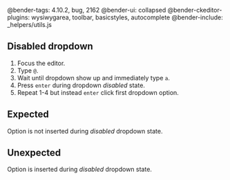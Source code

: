 @bender-tags: 4.10.2, bug, 2162
@bender-ui: collapsed
@bender-ckeditor-plugins: wysiwygarea, toolbar, basicstyles, autocomplete
@bender-include: _helpers/utils.js

## Disabled dropdown

1. Focus the editor.
1. Type `@`.
1. Wait until dropdown show up and immediately type `a`.
1. Press `enter` during dropdown *disabled* state.
1. Repeat 1-4 but instead `enter` click first dropdown option.

## Expected

Option is not inserted during *disabled* dropdown state.

## Unexpected

Option is inserted during *disabled* dropdown state.
